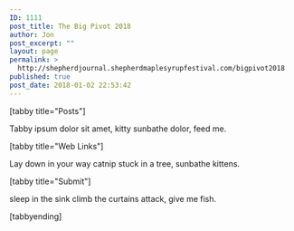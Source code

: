 ```yaml
---
ID: 1111
post_title: The Big Pivot 2018
author: Jon
post_excerpt: ""
layout: page
permalink: >
  http://shepherdjournal.shepherdmaplesyrupfestival.com/bigpivot2018
published: true
post_date: 2018-01-02 22:53:42
---
```

[tabby title="Posts"]

Tabby ipsum dolor sit amet, kitty sunbathe dolor, feed me.

[tabby title="Web Links"]

Lay down in your way catnip stuck in a tree, sunbathe kittens.

[tabby title="Submit"]

sleep in the sink climb the curtains attack, give me fish.

[tabbyending]